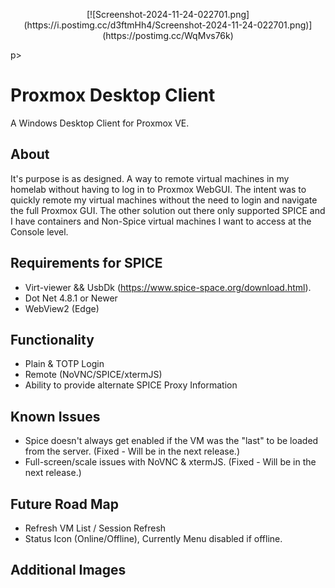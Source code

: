 <p align="center">
[![Screenshot-2024-11-24-022701.png](https://i.postimg.cc/d3ftmHh4/Screenshot-2024-11-24-022701.png)](https://postimg.cc/WqMvs76k)
</p>p>

# Proxmox Desktop Client

A Windows Desktop Client for Proxmox VE.

## About

It's purpose is as designed. A way to remote virtual machines in my homelab without having to log in to Proxmox WebGUI.
The intent was to quickly remote my virtual machines without the need to login and navigate the full Proxmox GUI. The
other
solution out there only supported SPICE and I have containers and Non-Spice virtual machines I want to access at the
Console level.

## Requirements for SPICE

- Virt-viewer && UsbDk (https://www.spice-space.org/download.html).
- Dot Net 4.8.1 or Newer
- WebView2 (Edge)

## Functionality

- Plain & TOTP Login
- Remote (NoVNC/SPICE/xtermJS)
- Ability to provide alternate SPICE Proxy Information

## Known Issues

- Spice doesn't always get enabled if the VM was the "last" to be loaded from the server. (Fixed - Will be in the next
  release.)
- Full-screen/scale issues with NoVNC & xtermJS.  (Fixed - Will be in the next release.)

## Future Road Map

- Refresh VM List / Session Refresh
- Status Icon (Online/Offline), Currently Menu disabled if offline.

## Additional Images